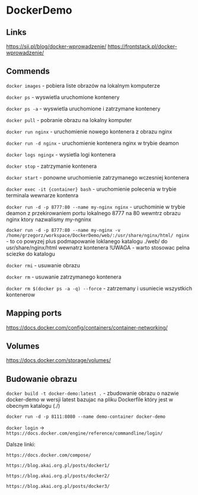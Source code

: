 # DockerDemo

## Links
https://sii.pl/blog/docker-wprowadzenie/
https://frontstack.pl/docker-wprowadzenie/


## Commends

`docker images` - pobiera liste obrazów na lokalnym komputerze

`docker ps` - wyswietla uruchomione kontenery

`docker ps -a` - wyswietla uruchomione i zatrzymane kontenery

`docker pull` - pobranie obrazu na lokalny komputer
 
`docker run nginx` - uruchomienie nowego kontenera z obrazu nginx

`docker run -d nginx` - uruchomienie kontenera nginx w trybie deamon

`docker logs ngingx` - wysietla logi kontenera

`docker stop` - zatrzymanie kontenera

`docker start` - ponowne uruchomienie zatrzymanego wczesniej kontenera

`docker exec -it {container} bash` - uruchomienie polecenia w trybie terminala wewnarze kontenra

`docker run -d -p 8777:80 --name my-nginx nginx` - uruchominie w trybie deamon z przekirowaniem portu lokalnego 8777 na 80 wewntrz obrazu nginx ktory nazwalismy my-ngninx

`docker run -d -p 8777:80 --name my-nginx -v /home/grzegorz/workspace/DockerDemo/web/:/usr/share/nginx/html/ nginx` - to co powyzej plus podmapowanie loklanego katalogu ./web/ do usr/share/nginx/html wewnatrz kontenera
 !UWAGA - warto stosowac pelna sciezke do katalogu

`docker rmi` - usuwanie obrazu 

`docker rm` - usuwanie zatrzymanego kontenera

`docker rm $(docker ps -a -q) --force` - zatrzemany i usuniecie wszystkich kontenerow

## Mapping ports
https://docs.docker.com/config/containers/container-networking/

## Volumes
https://docs.docker.com/storage/volumes/

## Budowanie obrazu

`docker build -t docker-demo:latest .` - zbudowanie obrazu o nazwie docker-demo w wersji latest bazujac na pliku Dockerfile który jest w obecnym katalogu (./)

`docker run -d -p 8111:8080 --name demo-container docker-demo`

`docker login` -> `https://docs.docker.com/engine/reference/commandline/login/`

Dalsze linki:

`https://docs.docker.com/compose/`

`https://blog.akai.org.pl/posts/docker1/`

`https://blog.akai.org.pl/posts/docker2/`

`https://blog.akai.org.pl/posts/docker3/`